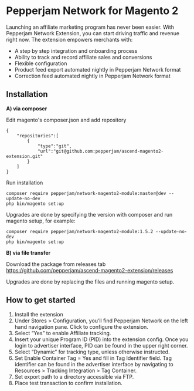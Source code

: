 # Pepperjam Network for Magento 2

Launching an affiliate marketing program has never been easier. With Pepperjam Network Extension, you can start driving traffic and revenue right now. The extension empowers merchants with:

- A step by step integration and onboarding process
- Ability to track and record affiliate sales and conversions
- Flexible configuration
- Product feed export automated nightly in Pepperjam Network format
- Correction feed automated nightly in Pepperjam Network format

## Installation

**A) via composer**

Edit magento's composer.json and add repository 

    {
        "repositories":[         
    	    {
                "type":"git",
                "url":"git@github.com:pepperjam/ascend-magento2-extension.git"
            }
        ]
    }

Run installation
    
    composer require pepperjam/network-magento2-module:master@dev --update-no-dev
    php bin/magento set:up

Upgrades are done by specifying the version with composer and run magento setup, for example:

    composer require pepperjam/network-magento2-module:1.5.2 --update-no-dev
    php bin/magento set:up
    
    
**B) via file transfer**

Download the package from releases tab https://github.com/pepperjam/ascend-magento2-extension/releases

Upgrades are done by replacing the files and running magento setup.   

## How to get started

1. Install the extension
1. Under Stores > Configuration, you’ll find Pepperjam Network on the left hand navigation pane. Click to configure the extension.
1. Select “Yes” to enable Affiliate tracking.
1. Insert your unique Program ID (PID) into the extension config. Once you login to advertiser interface, PID can be found in the upper right corner.
1. Select “Dynamic” for tracking type, unless otherwise instructed.
1. Set Enable Container Tag = Yes and fill in Tag Identifier field. Tag identifier can be found in the advertiser interface by navigating to Resources > Tracking Integration > Tag Container.    
1. Set export path to a directory accessible via FTP.
1. Place test transaction to confirm installation.

